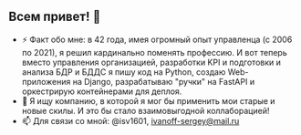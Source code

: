 ## Всем привет! 👋

- ⚡ Факт обо мне: в 42 года, имея огромный опыт управленца (с 2006 по 2021), я решил кардинально поменять профессию.
  И вот теперь вместо управления организацией, разработки KPI и подготовки и анализа  БДР и БДДС я пишу код на Python, создаю Web-приложения на Django, разрабатываю "ручки" на FastAPI и оркестрирую контейнерами для деплоя.
- 👯 Я ищу компанию, в которой я мог бы применить мои старые и новые скилы. И это бы стало взаимовыгодной коллаборацией!
- 📫 Для связи со мной: @isv1601, ivanoff-sergey@mail.ru

<!--
**isv160179/isv160179** is a ✨ _special_ ✨ repository because its `README.md` (this file) appears on your GitHub profile.

Here are some ideas to get you started:

- 🔭 I’m currently working on ...
- 🌱 I’m currently learning ...
- 👯 I’m looking to collaborate on ...
- 🤔 I’m looking for help with ...
- 💬 Ask me about ...
- 📫 How to reach me: ...
- 😄 Pronouns: ...
- ⚡ Fun fact: ...
-->
